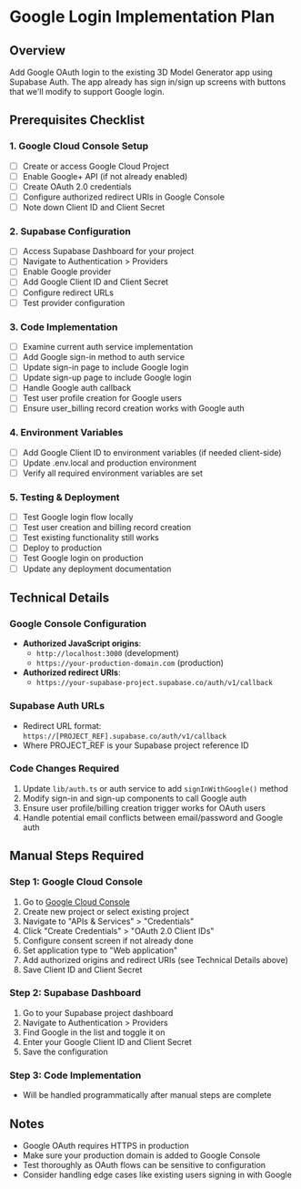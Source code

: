 # Google Login Implementation Plan

## Overview
Add Google OAuth login to the existing 3D Model Generator app using Supabase Auth. The app already has sign in/sign up screens with buttons that we'll modify to support Google login.

## Prerequisites Checklist

### 1. Google Cloud Console Setup
- [ ] Create or access Google Cloud Project
- [ ] Enable Google+ API (if not already enabled)
- [ ] Create OAuth 2.0 credentials
- [ ] Configure authorized redirect URIs in Google Console
- [ ] Note down Client ID and Client Secret

### 2. Supabase Configuration
- [ ] Access Supabase Dashboard for your project
- [ ] Navigate to Authentication > Providers
- [ ] Enable Google provider
- [ ] Add Google Client ID and Client Secret
- [ ] Configure redirect URLs
- [ ] Test provider configuration

### 3. Code Implementation
- [ ] Examine current auth service implementation
- [ ] Add Google sign-in method to auth service
- [ ] Update sign-in page to include Google login
- [ ] Update sign-up page to include Google login
- [ ] Handle Google auth callback
- [ ] Test user profile creation for Google users
- [ ] Ensure user_billing record creation works with Google auth

### 4. Environment Variables
- [ ] Add Google Client ID to environment variables (if needed client-side)
- [ ] Update .env.local and production environment
- [ ] Verify all required environment variables are set

### 5. Testing & Deployment
- [ ] Test Google login flow locally
- [ ] Test user creation and billing record creation
- [ ] Test existing functionality still works
- [ ] Deploy to production
- [ ] Test Google login on production
- [ ] Update any deployment documentation

## Technical Details

### Google Console Configuration
- **Authorized JavaScript origins**: 
  - `http://localhost:3000` (development)
  - `https://your-production-domain.com` (production)
- **Authorized redirect URIs**:
  - `https://your-supabase-project.supabase.co/auth/v1/callback`

### Supabase Auth URLs
- Redirect URL format: `https://[PROJECT_REF].supabase.co/auth/v1/callback`
- Where PROJECT_REF is your Supabase project reference ID

### Code Changes Required
1. Update `lib/auth.ts` or auth service to add `signInWithGoogle()` method
2. Modify sign-in and sign-up components to call Google auth
3. Ensure user profile/billing creation trigger works for OAuth users
4. Handle potential email conflicts between email/password and Google auth

## Manual Steps Required

### Step 1: Google Cloud Console
1. Go to [Google Cloud Console](https://console.cloud.google.com/)
2. Create new project or select existing project
3. Navigate to "APIs & Services" > "Credentials"
4. Click "Create Credentials" > "OAuth 2.0 Client IDs"
5. Configure consent screen if not already done
6. Set application type to "Web application"
7. Add authorized origins and redirect URIs (see Technical Details above)
8. Save Client ID and Client Secret

### Step 2: Supabase Dashboard
1. Go to your Supabase project dashboard
2. Navigate to Authentication > Providers
3. Find Google in the list and toggle it on
4. Enter your Google Client ID and Client Secret
5. Save the configuration

### Step 3: Code Implementation
- Will be handled programmatically after manual steps are complete

## Notes
- Google OAuth requires HTTPS in production
- Make sure your production domain is added to Google Console
- Test thoroughly as OAuth flows can be sensitive to configuration
- Consider handling edge cases like existing users signing in with Google
